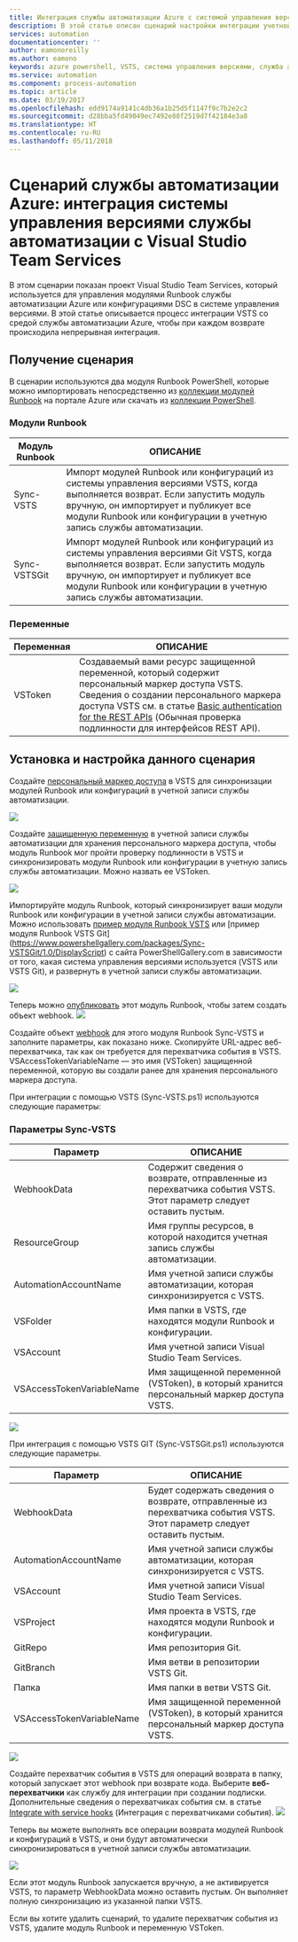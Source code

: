 ```yaml
---
title: Интеграция службы автоматизации Azure с системой управления версиями Visual Studio Team Services
description: В этой статье описан сценарий настройки интеграции учетной записи службы автоматизации Azure с системой управления версиями Visual Studio Team Services.
services: automation
documentationcenter: ''
author: eamonoreilly
ms.author: eamono
keywords: azure powershell, VSTS, система управления версиями, служба автоматизации
ms.service: automation
ms.component: process-automation
ms.topic: article
ms.date: 03/19/2017
ms.openlocfilehash: edd9174a9141c4db36a1b25d5f1147f9c7b2e2c2
ms.sourcegitcommit: d28bba5fd49049ec7492e88f2519d7f42184e3a8
ms.translationtype: HT
ms.contentlocale: ru-RU
ms.lasthandoff: 05/11/2018
---
```

# <a name="azure-automation-scenario---automation-source-control-integration-with-visual-studio-team-services"></a>Сценарий службы автоматизации Azure: интеграция системы управления версиями службы автоматизации с Visual Studio Team Services

В этом сценарии показан проект Visual Studio Team Services, который используется для управления модулями Runbook службы автоматизации Azure или конфигурациями DSC в системе управления версиями.
В этой статье описывается процесс интеграции VSTS со средой службы автоматизации Azure, чтобы при каждом возврате происходила непрерывная интеграция.

## <a name="getting-the-scenario"></a>Получение сценария

В сценарии используются два модуля Runbook PowerShell, которые можно импортировать непосредственно из [коллекции модулей Runbook](automation-runbook-gallery.md) на портале Azure или скачать из [коллекции PowerShell](https://www.powershellgallery.com).

### <a name="runbooks"></a>Модули Runbook

Модуль Runbook | ОПИСАНИЕ| 
--------|------------|
Sync-VSTS | Импорт модулей Runbook или конфигураций из системы управления версиями VSTS, когда выполняется возврат. Если запустить модуль вручную, он импортирует и публикует все модули Runbook или конфигурации в учетную запись службы автоматизации.| 
Sync-VSTSGit | Импорт модулей Runbook или конфигураций из системы управления версиями Git VSTS, когда выполняется возврат. Если запустить модуль вручную, он импортирует и публикует все модули Runbook или конфигурации в учетную запись службы автоматизации.|

### <a name="variables"></a>Переменные

Переменная | ОПИСАНИЕ|
-----------|------------|
VSToken | Создаваемый вами ресурс защищенной переменной, который содержит персональный маркер доступа VSTS. Сведения о создании персонального маркера доступа VSTS см. в статье [Basic authentication for the REST APIs](/vsts/accounts/use-personal-access-tokens-to-authenticate) (Обычная проверка подлинности для интерфейсов REST API).
## <a name="installing-and-configuring-this-scenario"></a>Установка и настройка данного сценария

Создайте [персональный маркер доступа](/vsts/accounts/use-personal-access-tokens-to-authenticate) в VSTS для синхронизации модулей Runbook или конфигураций в учетной записи службы автоматизации.

![](media/automation-scenario-source-control-integration-with-VSTS/VSTSPersonalToken.png) 

Создайте [защищенную переменную](automation-variables.md) в учетной записи службы автоматизации для хранения персонального маркера доступа, чтобы модуль Runbook мог пройти проверку подлинности в VSTS и синхронизировать модули Runbook или конфигурации в учетную запись службы автоматизации. Можно назвать ее VSToken. 

![](media/automation-scenario-source-control-integration-with-VSTS/VSTSTokenVariable.png)

Импортируйте модуль Runbook, который синхронизирует ваши модули Runbook или конфигурации в учетной записи службы автоматизации. Можно использовать [пример модуля Runbook VSTS](https://www.powershellgallery.com/packages/Sync-VSTS/1.0/DisplayScript) или [пример модуля Runbook VSTS Git] (https://www.powershellgallery.com/packages/Sync-VSTSGit/1.0/DisplayScript) с сайта PowerShellGallery.com в зависимости от того, какая система управления версиями используется (VSTS или VSTS Git), и развернуть в учетной записи службы автоматизации.

![](media/automation-scenario-source-control-integration-with-VSTS/VSTSPowerShellGallery.png)

Теперь можно [опубликовать](automation-creating-importing-runbook.md#publishing-a-runbook) этот модуль Runbook, чтобы затем создать объект webhook. 
![](media/automation-scenario-source-control-integration-with-VSTS/VSTSPublishRunbook.png)

Создайте объект [webhook](automation-webhooks.md) для этого модуля Runbook Sync-VSTS и заполните параметры, как показано ниже. Скопируйте URL-адрес веб-перехватчика, так как он требуется для перехватчика события в VSTS. VSAccessTokenVariableName — это имя (VSToken) защищенной переменной, которую вы создали ранее для хранения персонального маркера доступа. 

При интеграции с помощью VSTS (Sync-VSTS.ps1) используются следующие параметры:
### <a name="sync-vsts-parameters"></a>Параметры Sync-VSTS

Параметр | ОПИСАНИЕ| 
--------|------------|
WebhookData | Содержит сведения о возврате, отправленные из перехватчика события VSTS. Этот параметр следует оставить пустым.| 
ResourceGroup | Имя группы ресурсов, в которой находится учетная запись службы автоматизации.|
AutomationAccountName | Имя учетной записи службы автоматизации, которая синхронизируется с VSTS.|
VSFolder | Имя папки в VSTS, где находятся модули Runbook и конфигурации.|
VSAccount | Имя учетной записи Visual Studio Team Services.| 
VSAccessTokenVariableName | Имя защищенной переменной (VSToken), в который хранится персональный маркер доступа VSTS.| 


![](media/automation-scenario-source-control-integration-with-VSTS/VSTSWebhook.png)

При интеграция с помощью VSTS GIT (Sync-VSTSGit.ps1) используются следующие параметры.

Параметр | ОПИСАНИЕ|
--------|------------|
WebhookData | Будет содержать сведения о возврате, отправленные из перехватчика события VSTS. Этот параметр следует оставить пустым.| ResourceGroup | Имя группы ресурсов, в которой находится учетная запись службы автоматизации.|
AutomationAccountName | Имя учетной записи службы автоматизации, которая синхронизируется с VSTS.|
VSAccount | Имя учетной записи Visual Studio Team Services.|
VSProject | Имя проекта в VSTS, где находятся модули Runbook и конфигурации.|
GitRepo | Имя репозитория Git.|
GitBranch | Имя ветви в репозитории VSTS Git.|
Папка | Имя папки в ветви VSTS Git.|
VSAccessTokenVariableName | Имя защищенной переменной (VSToken), в который хранится персональный маркер доступа VSTS.|

![](media/automation-scenario-source-control-integration-with-VSTS/VSTSGitWebhook.png)

Создайте перехватчик события в VSTS для операций возврата в папку, который запускает этот webhook при возврате кода. Выберите **веб-перехватчики** как службу для интеграции при создании подписки. Дополнительные сведения о перехватчиках события см. в статье [Integrate with service hooks](https://www.visualstudio.com/en-us/docs/marketplace/integrate/service-hooks/get-started) (Интеграция с перехватчиками события).
![](media/automation-scenario-source-control-integration-with-VSTS/VSTSServiceHook.png)

Теперь вы можете выполнять все операции возврата модулей Runbook и конфигураций в VSTS, и они будут автоматически синхронизироваться в учетной записи службы автоматизации.

![](media/automation-scenario-source-control-integration-with-VSTS/VSTSSyncRunbookOutput.png)

Если этот модуль Runbook запускается вручную, а не активируется VSTS, то параметр WebhookData можно оставить пустым. Он выполняет полную синхронизацию из указанной папки VSTS.

Если вы хотите удалить сценарий, то удалите перехватчик события из VSTS, удалите модуль Runbook и переменную VSToken.
